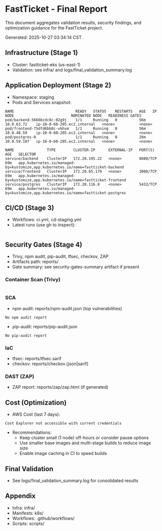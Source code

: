 # FastTicket - Final Report

This document aggregates validation results, security findings, and optimization guidance for the FastTicket project.

Generated: 2025-10-27 03:34:14 CST

## Infrastructure (Stage 1)
- Cluster: fastticket-eks (us-east-1)
- Validation: see infra/ and logs/final_validation_summary.log

## Application Deployment (Stage 2)
- Namespace: staging
- Pods and Services snapshot:
```
NAME                            READY   STATUS    RESTARTS   AGE   IP            NODE                          NOMINATED NODE   READINESS GATES
pod/backend-5666bcdc8c-92g9j    1/1     Running   0          56m   10.0.63.72    ip-10-0-60-205.ec2.internal   <none>           <none>
pod/frontend-75dfd6bb8c-vkhvm   1/1     Running   0          56m   10.0.48.59    ip-10-0-60-205.ec2.internal   <none>           <none>
pod/postgres-0                  1/1     Running   0          28m   10.0.59.107   ip-10-0-60-205.ec2.internal   <none>           <none>

NAME               TYPE        CLUSTER-IP      EXTERNAL-IP   PORT(S)    AGE   SELECTOR
service/backend    ClusterIP   172.20.195.22   <none>        8080/TCP   69m   app.kubernetes.io/managed-by=kustomize,app.kubernetes.io/name=fastticket-backend
service/frontend   ClusterIP   172.20.65.179   <none>        3000/TCP   69m   app.kubernetes.io/managed-by=kustomize,app.kubernetes.io/name=fastticket-frontend
service/postgres   ClusterIP   172.20.116.8    <none>        5432/TCP   69m   app.kubernetes.io/managed-by=kustomize,app.kubernetes.io/name=fastticket-postgres
```

## CI/CD (Stage 3)
- Workflows: ci.yml, cd-staging.yml
- Latest runs (use gh to inspect):
```
```

## Security Gates (Stage 4)
- Trivy, npm audit, pip-audit, tfsec, checkov, ZAP
- Artifacts path: reports/
- Gate summary: see security-gates-summary artifact if present

### Container Scan (Trivy)
```
```

### SCA
- npm audit: reports/npm-audit.json (top vulnerabilities)
```
No npm audit report
```
- pip-audit: reports/pip-audit.json
```
No pip-audit report
```

### IaC
- tfsec: reports/tfsec.sarif
- checkov: reports/checkov.(json|sarif)

### DAST (ZAP)
- ZAP report: reports/zap/zap.html (if generated)

## Cost (Optimization)
- AWS Cost (last 7 days):
```
Cost Explorer not accessible with current credentials
```
- Recommendations:
  - Keep cluster small (1 node) off-hours or consider pause options
  - Use smaller base images and multi-stage builds to reduce image size
  - Enable image caching in CI to speed builds

## Final Validation
- See logs/final_validation_summary.log for consolidated results

## Appendix
- Infra: infra/
- Manifests: k8s/
- Workflows: .github/workflows/
- Scripts: scripts/
